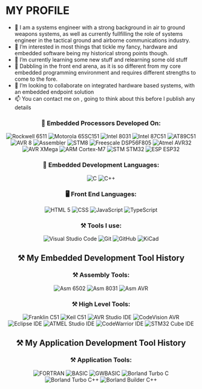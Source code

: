 # MY PROFILE

- 👋 I am a systems engineer with a strong background in air to ground weapons systems, as well as currently fullfilling the role of systems engineer in the tactical ground and airborne communications industry.
- 👀 I’m interested in most things that tickle my fancy, hardware and embedded software being my historical strong points though.
- 🌱 I’m currently learning some new stuff and relearning some old stuff
- 🌱 Dabbling in the front end arena, as it is so different from my core embedded programming environment and requires different strengths to come to the fore.
- 💞️ I’m looking to collaborate on integrated hardware based systems, with an embedded endpoint solution
- 📫 You can contact me on , going to think about this before I publish any details

<h3 align="center">🚀 Embedded Processors Developed On:</h3>
<p align="center">
<a target="_blank"><img alt="Rockwell 6511" src="https://img.shields.io/badge/-R6511-%2312100E.svg?logo=okta&style=for-the-badge&logoColor=#03234B"/></a> 
<a target="_blank"><img alt="Motorola 65SC151" src="https://img.shields.io/badge/-65SC151-%2312100E.svg?logo=motorola&style=for-the-badge&logoColor=#03234B"/></a> 
<a target="_blank"><img alt="Intel 8031" src="https://img.shields.io/badge/-80C31-%2312100E.svg?logo=intel&style=for-the-badge&logoColor=#03234B"/></a> 
<a target="_blank"><img alt="Intel 87C51" src="https://img.shields.io/badge/-87C51-%2312100E.svg?logo=intel&style=for-the-badge&logoColor=#03234B"/></a> 
<a target="_blank"><img alt="AT89C51" src="https://img.shields.io/badge/-AT89C51-%2312100E.svg?logo=atmel&style=for-the-badge&logoColor=#03234B"/></a> 
<a target="_blank"><img alt="AVR 8" src="https://img.shields.io/badge/-AVR8-%2312100E.svg?logo=atmel&style=for-the-badge&logoColor=#03234B"/></a> 
<a target="_blank"><img alt="Assembler" src="https://img.shields.io/badge/-PIC-%2312100E.svg?logo=microchip&style=for-the-badge&logoColor=#03234B"/></a> 
<a target="_blank"><img alt="STM8" src="https://img.shields.io/badge/-STM8-%2312100E.svg?logo=STMicroelectronics&style=for-the-badge&logoColor=#03234B"/></a> 
<a target="_blank"><img alt="Freescale DSP56F805" src="https://img.shields.io/badge/-DSP56F805-%2312100E.svg?logo=motorola&style=for-the-badge&logoColor=#03234B"/></a> 
<a target="_blank"><img alt="Atmel AVR32" src="https://img.shields.io/badge/-AVR32-%2312100E.svg?logo=atmel&style=for-the-badge&logoColor=#03234B"/></a> 
<a target="_blank"><img alt="AVR XMega" src="https://img.shields.io/badge/-AVR%20XMEGA-%2312100E.svg?logo=atmel&style=for-the-badge&logoColor=#03234B"/></a> 
<a target="_blank"><img alt="ARM Cortex-M7" src="https://img.shields.io/badge/-ARM%20Cortex--M7-%2312100E.svg?logo=atmel&style=for-the-badge&logoColor=#03234B"/></a> 
<a target="_blank"><img alt="STM STM32" src="https://img.shields.io/badge/-STM32-%2312100E.svg?logo=STMicroelectronics&style=for-the-badge&logoColor=#03234B"/></a>
<a target="_blank"><img alt="ESP ESP32" src="https://img.shields.io/badge/-ESP32-%2312100E.svg?logo=Espressif&style=for-the-badge&logoColor=#03234B"/></a>
</p>

<div>
</div>

<h3 align="center">🚀 Embedded Development Languages:</h3>
<p align="center">
<a target="_blank"><img alt="C" src="https://img.shields.io/badge/C-%2312100E.svg?logo=c&logoColor=white&style=for-the-badge"/></a> 
<a target="_blank"><img alt="C++" src="https://img.shields.io/badge/C++-%2312100E.svg?logo=cplusplus&logoColor=white&style=for-the-badge"/></a> 
</p>

<h3 align="center">🖥 Front End Languages:</h3>
<p align="center">
<a target="_blank"><img alt="HTML 5" src="https://img.shields.io/badge/HTML5-%2312100E.svg?logo=html5&style=for-the-badge&logoColor=#E34F26"/></a>
<a target="_blank"><img alt="CSS" src="https://img.shields.io/badge/CSS-%2312100E.svg?logo=css3&style=for-the-badge&logoColor=#1572B6"/></a>
<a target="_blank"><img alt="JavaScript" src="https://img.shields.io/badge/JavaScript-%2312100E.svg?logo=javascript&style=for-the-badge&logoColor=#F7DF1E"/></a>
<a target="_blank"><img alt="TypeScript" src="https://img.shields.io/badge/TypeScript-%2312100E.svg?logo=typescript&style=for-the-badge&logoColor=#3178C6"/></a>
</p>

<h3 align="center">⚒ Tools I use:</h3>
<p align="center">
<a target="_blank"><img alt="Visual Studio Code" src="https://img.shields.io/badge/Visual%20Studio%20Code-%2312100E.svg?logo=visual-studio-code&style=for-the-badge&logoColor=blue"/></a> 
<a target="_blank"><img alt="Git" src="https://img.shields.io/badge/Git-%2312100E.svg?logo=git&style=for-the-badge"/></a> 
<a target="_blank"><img alt="GitHub" src="https://img.shields.io/badge/GitHub-%2312100E?logo=GitHub&style=for-the-badge"/></a> 
<a target="_blank"><img alt="KiCad" src="https://img.shields.io/badge/KiCad-%2312100E?logo=kicad&logoWidth=40&logoColor=blue&style=for-the-badge"/></a> 
</p>

<h2 align="center">⚒ My Embedded Development Tool History</h2>
  <h3 align="center">⚒ Assembly Tools:</h3>
<p align="center">
<a target="_blank"><img alt="Asm 6502" src="https://img.shields.io/badge/ASM6500-%2312100E.svg?logo=v&logoColor=white&style=for-the-badge"/></a> 
<a target="_blank"><img alt="Asm 8031" src="https://img.shields.io/badge/ASM51-%2312100E.svg?logo=v&logoColor=white&style=for-the-badge"/></a> 
<a target="_blank"><img alt="Asm AVR" src="https://img.shields.io/badge/AVRASM-%2312100E.svg?logo=v&logoColor=white&style=for-the-badge"/></a> 
</p>
<h3 align="center">⚒ High Level Tools:</h3>
<p align="center">
 <a target="_blank"><img alt="Franklin C51" src="https://img.shields.io/badge/Franklin%20C51-%2312100E.svg?logo=c&style=for-the-badge&logoColor=#2C2255"/></a>
  <a target="_blank"><img alt="Keil C51" src="https://img.shields.io/badge/KEIL%20C51-%2312100E.svg?logo=c&style=for-the-badge&logoColor=#2C2255"/></a>
  <a target="_blank"><img alt="AVR Studio IDE" src="https://img.shields.io/badge/AVR%20Studio%20IDE-%2312100E.svg?logo=c&style=for-the-badge&logoColor=#2C2255"/></a>
  <a target="_blank"><img alt="CodeVision AVR" src="https://img.shields.io/badge/CodeVision%20AVR-%2312100E.svg?logo=c&style=for-the-badge&logoColor=#2C2255"/></a>
  <a target="_blank"><img alt="Eclipse IDE" src="https://img.shields.io/badge/Eclipse%20IDE-%2312100E.svg?logo=c&style=for-the-badge&logoColor=#2C2255"/></a>
  <a target="_blank"><img alt="ATMEL Studio IDE" src="https://img.shields.io/badge/ATMEL%20Studio%20IDE-%2312100E.svg?logo=c&style=for-the-badge&logoColor=#2C2255"/></a>
  <a target="_blank"><img alt="CodeWarrior IDE" src="https://img.shields.io/badge/CodeWarrior%20IDE-%2312100E.svg?logo=c&style=for-the-badge&logoColor=#2C2255"/></a>
  <a target="_blank"><img alt="STM32 Cube IDE" src="https://img.shields.io/badge/STM32%20Cube%20IDE-%2312100E.svg?logo=STMicroelectronics&style=for-the-badge&logoColor=#03234B"/></a>
  </p>

<h2 align="center">⚒ My Application Development Tool History</h2>
  <h3 align="center">⚒ Application Tools:</h3>
<p align="center">
<a target="_blank"><img alt="FORTRAN" src="https://img.shields.io/badge/-FORTRAN-%2312100E.svg?logo=fortran&logoColor=white&style=for-the-badge"/></a> 
<a target="_blank"><img alt="BASIC" src="https://img.shields.io/badge/-MS--BASIC-%2312100E.svg?logo=v&logoColor=white&style=for-the-badge"/></a> 
<a target="_blank"><img alt="GWBASIC" src="https://img.shields.io/badge/-GW--BASIC-%2312100E.svg?logo=v&logoColor=white&style=for-the-badge"/></a> 
  <a target="_blank"><img alt="Borland Turbo C" src="https://img.shields.io/badge/TURBO%20C-%2312100E.svg?logo=c&logoColor=white&style=for-the-badge"/></a> 
  <a target="_blank"><img alt="Borland Turbo C++" src="https://img.shields.io/badge/TURBO%20C++-%2312100E.svg?logo=c&logoColor=white&style=for-the-badge"/></a> 
  <a target="_blank"><img alt="Borland Builder C++" src="https://img.shields.io/badge/Borland%20Builder%20C++-%2312100E.svg?logo=cplusplus&logoColor=white&style=for-the-badge"/></a> 
</p>


<!-- div align="center">
<img src="https://cdn.rawgit.com/sindresorhus/awesome/d7305f38d29fed78fa85652e3a63e154dd8e8829/media/badge.svg" alt="Awesome Badge"/>
<a href="https://arbeitnow.com/?utm_source=awesome-github-profile-readme"><img src="https://img.shields.io/static/v1?label=&labelColor=505050&message=arbeitnow&color=%230076D6&style=flat&logo=google-chrome&logoColor=%230076D6" alt="website"/></a>

<img src="http://hits.dwyl.com/abhisheknaiidu/awesome-github-profile-readme.svg" alt="Hits Badge"/>

<img src="https://img.shields.io/static/v1?label=%F0%9F%8C%9F&message=If%20Useful&style=style=flat&color=BC4E99" alt="Star Badge"/>
<a href="https://discord.gg/XTW52Kt"><img src="https://img.shields.io/discord/733027681184251937.svg?style=flat&label=Join%20Community&color=7289DA" alt="Join Community Badge"/></a>
<a href="https://twitter.com/abhisheknaiidu" ><img src="https://img.shields.io/twitter/follow/abhisheknaiidu.svg?style=social" /> </a -->
<br>

